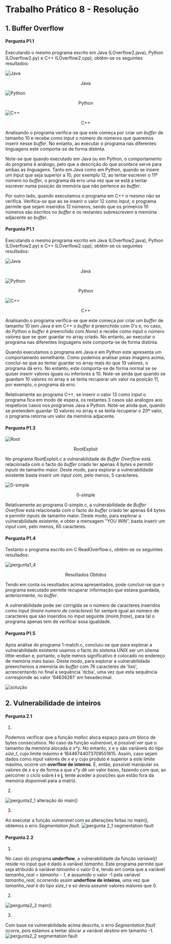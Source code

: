 # Trabalho Prático 8 - Resolução

## 1. Buffer Overflow

#### Pergunta P1.1

Executando o mesmo programa escrito em Java (LOverflow2.java), Python (LOverflow2.py) e C++ (LOverflow2.cpp), obtêm-se os seguintes resultados:

![Java](https://github.com/uminho-miei-engseg-18-19/Grupo1/blob/master/TP8/P1_1/javaP1.png)

<p align="center">
  Java
</p>

![Python](https://github.com/uminho-miei-engseg-18-19/Grupo1/blob/master/TP8/P1_1/pythonP1.png)

<p align="center">
  Python
</p>


![C++](https://github.com/uminho-miei-engseg-18-19/Grupo1/blob/master/TP8/P1_1/cP1.png)

<p align="center">
  C++
</p>

Analisando o programa verifica-se que este começa por criar um *buffer* de tamanho 10 e recebe como input o número de números que queremos inserir nesse *buffer*. No entanto, ao executar o programa nas diferentes linguagens este comporta-se de forma distinta.

Note-se que quando executado em Java ou em Python, o comportamento do programa é análogo, pelo que a descrição do que acontece serve para ambas as linguagens. Tanto em Java como em Python, quando se insere um input que seja superior a 10, por exemplo 12, ao tentar escrever o 11º número no *buffer*, o programa dá erro uma vez que se está a tentar escrever numa posição da memória que não pertence ao *buffer*.

Por outro lado, quando executamos o programa em C++ o mesmo não se verifica. Verifica-se que ao se inserir o valor 12 como input, o programa permite que sejam inseridos 12 números, sendo que os primeiros 10 números são escritos no *buffer* e os restantes subrescrevem a memória adjacente ao *buffer*.

#### Pergunta P1.1

Executando o mesmo programa escrito em Java (LOverflow2.java), Python (LOverflow2.py) e C++ (LOverflow2.cpp), obtêm-se os seguintes resultados:

![Java](https://github.com/uminho-miei-engseg-18-19/Grupo1/blob/master/TP8/P1_2/javaP1.png)

<p align="center">
  Java
</p>

![Python](https://github.com/uminho-miei-engseg-18-19/Grupo1/blob/master/TP8/P1_2/PythonP1.png)

<p align="center">
  Python
</p>


![C++](https://github.com/uminho-miei-engseg-18-19/Grupo1/blob/master/TP8/P1_2/cP1.png)

<p align="center">
  C++
</p>


Analisando o programa verifica-se que este começa por criar um *buffer* de tamanho 10 (em Java e em C++ o *buffer* é preenchido com 0's e, no caso, do Python o *buffer* é preenchido com *None*) e recebe como input o número valores que se quer guardar no array criado. No entanto, ao executar o programa nas diferentes linguagens este comporta-se de forma distinta.

Quando executamos o programa em Java e em Python este apresenta um comportamento semelhante. Como podemos analisar pelas imagens acima, conclui-se que ao tentar guardar no array mais do que 10 valores, o programa dá erro. No entanto, este comporta-se de forma normal se se quiser inserir valores iguais ou inferiores a 10. Note-se ainda que quando se guardam 10 valores no array e se tenta recuperar um valor na posição 11, por exemplo, o programa dá erro.

Relativamente ao programa C++, se inserir o valor 13 como input o programa fica em modo de espera, os restantes 3 casos são análogos aos respetivos casos nos programas Java e Python. Note-se ainda que, quando se pretendem guardar 10 valores no array e se tenta recuperar o 20º valor, o programa retorna um valor da memória adjacente.


#### Pergunta P1.3

![Root](https://github.com/uminho-miei-engseg-18-19/Grupo1/blob/master/TP8/P1_3/Root.png)

<p align="center">
  RootExploit
</p>

No programa RootExploit.c a vulnerabilidade de *Buffer Overflow* está relacionada com o facto do *buffer* criado ter apenas 4 bytes e permitir *inputs* de tamanho maior. Deste modo, para explorar a vulnerabilidade existente basta inserir um *input* com, pelo menos, 5 caracteres.

![0-simple](https://github.com/uminho-miei-engseg-18-19/Grupo1/blob/master/TP8/P1_3/0-simple.png)

<p align="center">
  0-simple
</p>

Relativamente ao programa 0-simple.c, a vulnerabilidade de *Buffer Overflow* está relacionada com o facto do *buffer* criado ter apenas 64 bytes e permitir *inputs* de tamanho maior. Deste modo, para explorar a vulnerabilidade existente, e obter a mensagem "YOU WIN", basta inserir um *input* com, pelo menos, 65 caracteres.


#### Pergunta P1.4

Testanto o programa escrito em C ReadOverflow.c, obtém-se os seguintes resultados:

![pergunta1_4](https://github.com/uminho-miei-engseg-18-19/Grupo1/blob/master/TP8/P1_4.png)

<p align="center">
  Resultados Obtidos
</p>

Tendo em conta os resultados acima apresentados, pode concluir-se que o programa executado permite recuperar informação que estava guardada, anteriormente, no *buffer*.

A vulnerabilidade pode ser corrigida se o número de caracteres inseridos como input (*Insira numero de caracteres*) for sempre igual ao número de caracteres que são inseridos no input seguinte (*Insira frase*), para tal o programa apenas tem de verificar essa igualdade.


#### Pergunta P1.5

Após análise do programa 1-match.c, concluiu-se que para explorar a vulnerabilidade existente usamos o facto do sistema UNIX ser um sitema little-endian e, portanto, o byte menos significativo é colocado no endereço de memória mais baixo. Deste modo, para explorar a vulnerabilidade preenchemos a memória do *buffer* com 76 caracteres de 'lixo', acrescentando no final a sequência 'dcba', uma vez que esta sequência corresponde ao valor '64636261' em hexadecimal.

![solução](https://github.com/uminho-miei-engseg-18-19/Grupo1/blob/master/TP8/P1_5.png)


## 2. Vulnerabilidade de inteiros

#### Pergunta 2.1
1. 
Podemos verificar que a função _malloc_ aloca espaço para um bloco de bytes consecutivos. No caso da função _vulneravel_, é possível ver que o tamanho da memória alocada é _x*y_. No entanto, x e y são variáveis do tipo _size_t_, cujo limite máximo é 18446744073709551615. Assim, caso sejam dados como input valores de x e y cujo produto é superior a este limite máximo, ocorre um **overflow de inteiros**.
É, então, possível manipular os valores de x e y de forma a que _x*y_ dê um valor baixo, fazendo com que, ao percorrer o ciclo sobre **i** e **j**, tente aceder a posições que estão fora da memória disponível para a matriz.

2.
![pergunta2_1 alteração do main()](https://github.com/uminho-miei-engseg-18-19/Grupo1/blob/master/TP8/P2_1/main().png)

3. 
Ao executar a função _vulneravel_ com as alterações feitas no main(), obtemos o erro _Segmentation fault_.
![pergunta 2_1 segmentation fault](https://github.com/uminho-miei-engseg-18-19/Grupo1/blob/master/TP8/P2_1/segmentation%20failed.png)

#### Pergunta 2.2
1.
No caso do programa **underflow**, a vulnerabilidade da função _variavel()_ reside no input que é dado à variável _tamanho_.
Este programa permite que seja atribuído à variável _tamanho_ o valor 0 e, tendo em conta que a variável _tamanho_real = tamanho - 1_, é assumido o valor -1 pela variável _tamanho_real_, ocorrendo assim **underflow de inteiros**, uma vez que _tamanho_real_ é do tipo _size_t_ e só devia assumir valores maiores que 0.

2.
![pergunta2_2 main()](https://github.com/uminho-miei-engseg-18-19/Grupo1/blob/master/TP8/P2_1/main()2.png)

3.
Com base na vulnerabilidade acima descrita, o erro _Segmentation fault_ ocorre, pois estamos a tentar alocar a variável _destino_ em tamanho -1.
![pergunta2_2 segmentation fault](https://github.com/uminho-miei-engseg-18-19/Grupo1/blob/master/TP8/P2_1/Seg%20fault%202.png)
